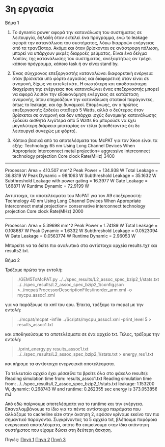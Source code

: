 # 3η εργασία

Βήμα 1

1. To dynamic power αφορά την κατανάλωση του συστήματος σε λειτουργία, δηλαδή όταν εκτελεί ένα πρόγραμμα, ενώ το leakage αφορά την κατανάλωση του συστήματος, λόγω διαρροών ενέργειας από τα τρανζίστορ. Ακόμα και όταν βρίσκονται σε ανάστροφη πόλωση, μπορεί να υπάρχουν μικρές διαρροές ρεύματος. Είναι ένα δείγμα λοιπόν, της κατανάλωσης του συστήματος, ανεξαρτήτως αν τρέχει κάποιο πρόγραμμα, κάποιο task ή αν είναι stand by.

2. Ένας σύγχρονος επεξεργαστής καταναλώνει διαφορετική ενέργεια όταν βρίσκεται υπό φόρτο εργασίας και διαφορετική όταν είναι σε αναμονή, δίχως να εκτελεί κάτι. Η σωστότερη και αποδοτικότερη διαχείριση της ενέργειας που καταναλώνει ένας επεξεργαστής μπορεί να αφορά λοιπόν την εξοικονόμηση ενέργειας σε κατάσταση αναμονής, όπου επηρεάζουν την κατανάλωση στατικοί παράγοντες, όπως το leakage, και όχι δυναμικοί. Επομένωης, αν ο πρώτος επεξεργαστής ξοδεύει σταθερά 5 Watts, αλλά ο δεύτερος όταν βρίσκεται σε αναμονή και δεν υπάρχει ισχύς δυναμικής κατανάλωσης ξοδεύει αισθητά λιγότερα από 5 Watts θα μπορούσε να έχει μεγαλύτερη διάρκεια μπαταρίας εν τέλει (υποθέτοντας ότι δε λειτουργεί συνεχώς με φόρτο).

3. Κάποια βασικά από τα αποτελέσματα του McPAT για τον Xeon είναι τα εξής:
Technology 65 nm
  Using Long Channel Devices When Appropriate
  Interconnect metal projection= aggressive interconnect technology projection
  Core clock Rate(MHz) 3400

*****************************************************************************************
Processor: 
  Area = 410.507 mm^2
  Peak Power = 134.938 W
  Total Leakage = 36.8319 W
  Peak Dynamic = 98.1063 W
  Subthreshold Leakage = 35.1632 W
  Subthreshold Leakage with power gating = 16.3977 W
  Gate Leakage = 1.66871 W
  Runtime Dynamic = 72.9199 W

Αντίστοιχα, τα αποτελέσματα του McPAT για τον A9 επεξεργαστή:
Technology 40 nm
  Using Long Channel Devices When Appropriate
  Interconnect metal projection= conservative interconnect technology projection
  Core clock Rate(MHz) 2000

*****************************************************************************************
Processor: 
  Area = 5.39698 mm^2
  Peak Power = 1.74189 W
  Total Leakage = 0.108687 W
  Peak Dynamic = 1.6332 W
  Subthreshold Leakage = 0.0523094 W
  Gate Leakage = 0.0563774 W
  Runtime Dynamic = 2.96053 W

Μπορείτε να τα δείτε πιο αναλυτικά στα αντίστοιχα αρχεία results.τχτ και results2.txt.

Βήμα 2

Τρέξαμε πρώτα την εντολή:

>./GEM5ToMcPAT.py ../../spec_results/L2_assoc_spec_bzip2_1/stats.txt ../../spec_results/L2_assoc_spec_bzip2_1/config.json >../mcpat/ProcessorDescriptionFiles/inorder_arm.xml -o mycpu_assoc1.xml

για να παράξουμε το xml του cpu.
Έπειτα, τρέξαμε το mcpat με την εντολή:

>../mcpat/mcpat -infile ../Scripts/mycpu_assoc1.xml -print_level 5 > results_assoc1.txt

και αποθηκεύσαμε τα αποτελέσματα σε ένα αρχείο txt. Τέλος, τρέξαμε την εντολή:

>./print_energy.py results_assoc1.txt ../../spec_results/L2_assoc_spec_bzip2_1/stats.txt > energy_res1.txt

και πήραμε τα αντίστοιχα ενεργειακά αποτελέσματα. 

Το τελευταίο αρχείο έχει μέσα(Θα τα βρείτε όλα στο φάκελο results):
Reading simulation time from: results_assoc1.txt
Reading simulation time from: ../../spec_results/L2_assoc_spec_bzip2_1/stats.txt
leakage: 1.153200 W, dynamic: 0.268743 W and runtime: 0.262355 sec
energy is 373.053856 mJ

Από εδώ παίρνουμε αποτελέσματα για το runtime και την ενέργεια. Επαναλαμβάνουμε το ίδιο για τα πέντε αντίστοιχα πειράματα που αλλάζαμε το cacheline size στην άκσηση 2, εφόσον κρίναμε εκείνο τον πιο σημαντικό παράγοντα. Συγκρίνοντας τα 5 αρχεία txt, βλέπουμε παρόμοια ενεργειακά αποτελέσματα, οπότε θα επιμείνουμε στην ίδια απάντηση συστήματος που είχαμε δώσει στη δεύτερη άσκηση.


Πηγές:
[Πηγή 1](http://www.gem5.org/wiki/images/b/bf/Summit2017_powerframework.pdf)
[Πηγή 2](https://www.hpl.hp.com/research/mcpat/micro09.pdf)
[Πηγή 3](http://people.bu.edu/tszhang/JETC_2015_3D.pdf)
